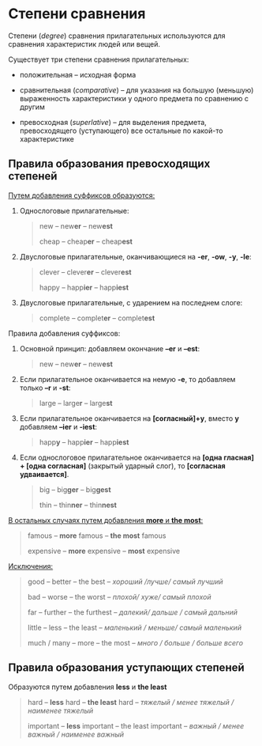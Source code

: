 # Степени сравнения

Степени (*degree*) сравнения прилагательных используются для сравнения характеристик людей или вещей.

Существует три степени сравнения прилагательных:

- положительная – исходная форма
- сравнительная (*comparative*) –  для указания на большую (меньшую) выраженность характеристики у одного предмета по сравнению с другим

- превосходная (*superlative*) – для выделения предмета, превосходящего (уступающего) все остальные по какой-то характеристике

## Правила образования превосходящих степеней

<u>Путем добавления суффиксов образуются:</u>

1. Однослоговые прилагательные:

   > new – new**er** – new**est**
   >
   > cheap – cheap**er** – cheap**est**

2. Двуслоговые прилагательные, оканчивающиеся на **-er**, **-ow**, **-y**, **-le**:

   > clever – clever**er** – clever**est**
   >
   > happy – happ**ier** – happ**iest**

3. Двуслоговые прилагательные, с ударением на последнем слоге:

   > complete – complet**er** – complet**est**

Правила добавления суффиксов:

1. Основной принцип: добавляем окончание **–er** и **–est**:

   > new – new**er** – new**est**

2. Если прилагательное оканчивается на немую **-e**, то добавляем только **–r** и **-st**:

   > large – large**r** – large**st**

3. Если прилагательное оканчивается на **[согласный]+y**, вместо **y** добавляем **–ier** и **‑iest**:

   > happ**y** – happ**ier** – happ**iest**

4. Если однослоговое прилагательное оканчивается на **[одна гласная] + [одна согласная]** (закрытый ударный слог), то **[согласная удваивается]**.

   > big – big**ger** – big**gest**
   >
   > thin – thin**ner** – thin**nest**

<u>В остальных случаях путем добавления **more** и **the most**:</u>

> famous – **more** famous – **the most** famous
>
> expensive – **more** expensive – **most** expensive

<u>Исключения:</u>

> good – better – the best – *хороший /лучше/ самый лучший*
>
> bad – worse – the worst – *плохой/ хуже/ самый плохой*
>
> far – further – the furthest – *далекий/ дальше / самый дальний*
>
> little – less – the least – *маленький / меньше/ самый маленький*
>
> much / many – more – the most – *много / больше / больше всего*

## Правила образования уступающих степеней

Образуются путем добавления **less** и **the least**

>  hard – **less** hard – **the least** hard – *тяжелый / менее тяжелый / наименее тяжелый*
>
> important – **less** important – the least important – *важный / менее важный / наименее важный*